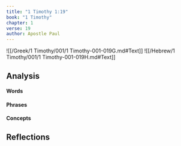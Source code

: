 ```yaml
---
title: "1 Timothy 1:19"
book: "1 Timothy"
chapter: 1
verse: 19
author: Apostle Paul
---
```

![[/Greek/1 Timothy/001/1 Timothy-001-019G.md#Text]]
![[/Hebrew/1 Timothy/001/1 Timothy-001-019H.md#Text]]

## Analysis

#### Words

#### Phrases

#### Concepts

## Reflections
